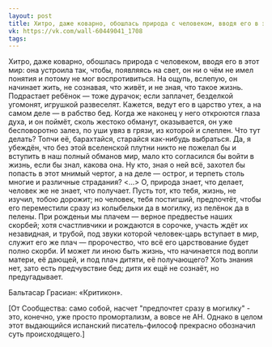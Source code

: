 ```yaml
---
layout: post
title: Хитро, даже коварно, обошлась природа с человеком, вводя его в этот мир
vk: https://vk.com/wall-60449041_1708
tags:
---
```

Хитро, даже коварно, обошлась природа с человеком, вводя его в этот мир: она устроила так, чтобы, появляясь на свет, он ни о чём не имел понятия и потому не мог воспротивиться. На ощупь, вслепую, он начинает жить, не сознавая, что живёт, и не зная, что такое жизнь. Подрастает ребёнок — тоже дурачок; если заплачет, безделкой угомонят, игрушкой развеселят. Кажется, ведут его в царство утех, а на самом деле — в рабство бед. Когда же наконец у него откроются глаза духа, и он поймёт, сколь жестоко обманут, оказывается, он уже бесповоротно залез, по уши увяз в грязи, из которой и слеплен. Что тут делать? Топчи её, барахтайся, старайся как-нибудь выбраться. Да, я убеждён, что без этой вселенской плутни никто не пожелал бы и вступить в наш полный обманов мир, мало кто согласился бы войти в жизнь, если бы знал, какова она. Ну кто, зная о ней всё, захотел бы попасть в этот мнимый чертог, а на деле — острог, и терпеть столь многие и различные страдания? <...> О, природа знает, что делает, человек же не знает, что получает. Пусть тот, кто тебя, жизнь, не изучил, тобою дорожит; но человек, тебя постигший, предпочтёт, чтобы его переместили сразу из колыбельки да в могилку, из пелёнок да в пелены. При рожденьи мы плачем — верное предвестье наших скорбей; хотя счастливчики и рождаются в сорочке, участь ждёт их незавидная, и трубой, под звуки которой человек-царь вступает в мир, служит его же плач — пророчество, что всё его царствование будет полно скорби. И может ли иною быть жизнь, что начинается под вопли матери, её дающей, и под плач дитяти, её получающего? Хоть знания нет, зато есть предчувствие бед; дитя их ещё не сознаёт, но предугадывает. 
 
Бальтасар Грасиан: «Критикон».

\[От Сообщества: само собой, насчет "предпочтет сразу в могилку" - это, конечно, уже просто промортализм, а вовсе не АН. Однако в целом этот выдающийся испанский писатель-философ прекрасно обозначил суть происходящего.\]